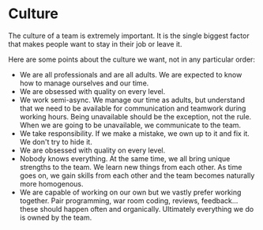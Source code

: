 # Culture

The culture of a team is extremely important.  It is the single biggest factor that makes people want to stay in their job or leave it.  

Here are some points about the culture we want, not in any particular order:

* We are all professionals and are all adults.  We are expected to know how to manage ourselves and our time.  
* We are obsessed with quality on every level.
* We work semi-async.  We manage our time as adults, but understand that we need to be available for communication and teamwork during working hours.  Being unavailable should be the exception, not the rule.  When we are going to be unavailable, we communicate to the team. 
* We take responsibility.  If we make a mistake, we own up to it and fix it.  We don't try to hide it. 
* We are obsessed with quality on every level. 
* Nobody knows everything.  At the same time, we all bring unique strengths to the team.  We learn new things from each other.  As time goes on, we gain skills from each other and the team becomes naturally more homogenous.  
* We are capable of working on our own but we vastly prefer working together.  Pair programming, war room coding, reviews, feedback... these should happen often and organically.  Ultimately everything we do is owned by the team. 